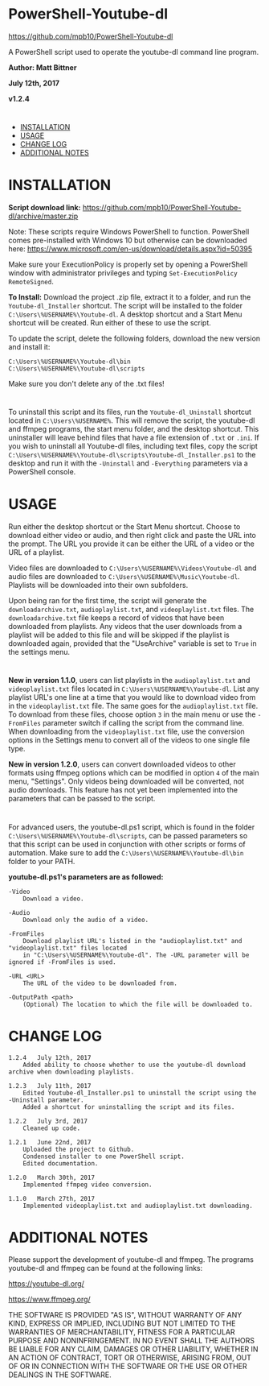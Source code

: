 # PowerShell-Youtube-dl
https://github.com/mpb10/PowerShell-Youtube-dl

A PowerShell script used to operate the youtube-dl command line program.


**Author: Matt Bittner**

**July 12th, 2017**

**v1.2.4**
#

 - [INSTALLATION](#installation)
 - [USAGE](#usage)
 - [CHANGE LOG](#change-log)
 - [ADDITIONAL NOTES](#additional-notes)
 
#

# INSTALLATION

**Script download link:** https://github.com/mpb10/PowerShell-Youtube-dl/archive/master.zip

Note: These scripts require Windows PowerShell to function. PowerShell comes pre-installed with Windows 10 but otherwise can be downloaded here: https://www.microsoft.com/en-us/download/details.aspx?id=50395

Make sure your ExecutionPolicy is properly set by opening a PowerShell window with administrator privileges and typing `Set-ExecutionPolicy RemoteSigned`.

**To Install:** Download the project .zip file, extract it to a folder, and run the `Youtube-dl_Installer` shortcut. The script will be installed to the folder `C:\Users\%USERNAME%\Youtube-dl`. A desktop shortcut and a Start Menu shortcut will be created. Run either of these to use the script. 

To update the script, delete the following folders, download the new version and install it:

	C:\Users\%USERNAME%\Youtube-dl\bin
	C:\Users\%USERNAME%\Youtube-dl\scripts
Make sure you don't delete any of the .txt files!

#

To uninstall this script and its files, run the `Youtube-dl_Uninstall` shortcut located in `C:\Users\%USERNAME%`. This will remove the script, the youtube-dl and ffmpeg programs, the start menu folder, and the desktop shortcut. This uninstaller will leave behind files that have a file extension of `.txt` or `.ini`. If you wish to uninstall all Youtube-dl files, including text files, copy the script `C:\Users\%USERNAME%\Youtube-dl\scripts\Youtube-dl_Installer.ps1` to the desktop and run it with the `-Uninstall` and `-Everything` parameters via a PowerShell console.


# USAGE

Run either the desktop shortcut or the Start Menu shortcut. Choose to download either video or audio, and then right click and paste the URL into the prompt. The URL you provide it can be either the URL of a video or the URL of a playlist.

Video files are downloaded to `C:\Users\%USERNAME%\Videos\Youtube-dl` and audio files are downloaded to `C:\Users\%USERNAME%\Music\Youtube-dl`. Playlists will be downloaded into their own subfolders.

Upon being ran for the first time, the script will generate the `downloadarchive.txt`, `audioplaylist.txt`, and `videoplaylist.txt` files. The `downloadarchive.txt` file keeps a record of videos that have been downloaded from playlists. Any videos that the user downloads from a playlist will be added to this file and will be skipped if the playlist is downloaded again, provided that the "UseArchive" variable is set to `True` in the settings menu.

#

**New in version 1.1.0**, users can list playlists in the `audioplaylist.txt` and `videoplaylist.txt` files located in `C:\Users\%USERNAME%\Youtube-dl`. List any playlist URL's one line at a time that you would like to download video from in the `videoplaylist.txt` file. The same goes for the `audioplaylist.txt` file. To download from these files, choose option `3` in the main menu or use the `-FromFiles` parameter switch if calling the script from the command line. When downloading from the `videoplaylist.txt` file, use the conversion options in the Settings menu to convert all of the videos to one single file type.

**New in version 1.2.0**, users can convert downloaded videos to other formats using  ffmpeg options which can be modified in option `4` of the main menu, "Settings". Only videos being downloaded will be converted, not audio downloads. This feature has not yet been implemented into the parameters that can be passed to the script.

#

For advanced users, the youtube-dl.ps1 script, which is found in the folder `C:\Users\%USERNAME%\Youtube-dl\scripts`, can be passed parameters so that this script can be used in conjunction with other scripts or forms of automation. Make sure to add the `C:\Users\%USERNAME%\Youtube-dl\bin` folder to your PATH.

**youtube-dl.ps1's parameters are as followed:**

	-Video
		Download a video.
    
	-Audio
		Download only the audio of a video.
    
	-FromFiles
		Download playlist URL's listed in the "audioplaylist.txt" and "videoplaylist.txt" files located 
		in "C:\Users\%USERNAME%\Youtube-dl". The -URL parameter will be ignored if -FromFiles is used.
    
	-URL <URL>
		The URL of the video to be downloaded from.
    
	-OutputPath <path>
		(Optional) The location to which the file will be downloaded to.


# CHANGE LOG

	1.2.4	July 12th, 2017
		Added ability to choose whether to use the youtube-dl download archive when downloading playlists.

	1.2.3	July 11th, 2017
		Edited Youtube-dl_Installer.ps1 to uninstall the script using the -Uninstall parameter.
		Added a shortcut for uninstalling the script and its files.

	1.2.2	July 3rd, 2017
		Cleaned up code.

	1.2.1	June 22nd, 2017
		Uploaded the project to Github.
		Condensed installer to one PowerShell script.
		Edited documentation.
		
	1.2.0	March 30th, 2017
		Implemented ffmpeg video conversion.
		
	1.1.0	March 27th, 2017
		Implemented videoplaylist.txt and audioplaylist.txt downloading.


# ADDITIONAL NOTES

Please support the development of youtube-dl and ffmpeg. The programs youtube-dl and ffmpeg can be found at the following links:

https://youtube-dl.org/

https://www.ffmpeg.org/


THE SOFTWARE IS PROVIDED "AS IS", WITHOUT WARRANTY OF ANY KIND, EXPRESS OR IMPLIED, INCLUDING BUT NOT LIMITED TO THE WARRANTIES OF MERCHANTABILITY, FITNESS FOR A PARTICULAR PURPOSE AND NONINFRINGEMENT. IN NO EVENT SHALL THE AUTHORS BE LIABLE FOR ANY CLAIM, DAMAGES OR OTHER LIABILITY, WHETHER IN AN ACTION OF CONTRACT, TORT OR OTHERWISE, ARISING FROM, OUT OF OR IN CONNECTION WITH THE SOFTWARE OR THE USE OR OTHER DEALINGS IN THE SOFTWARE.
